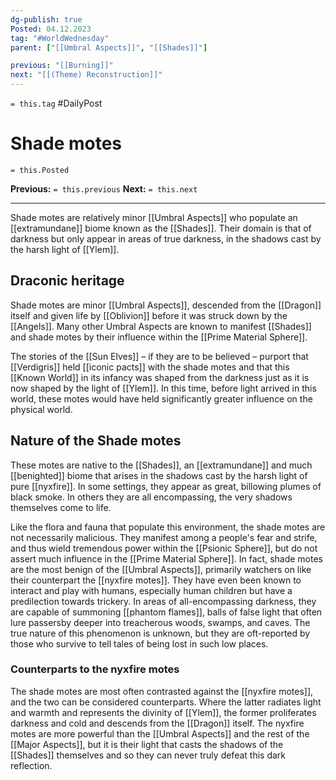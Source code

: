 ```yaml
---
dg-publish: true
Posted: 04.12.2023
tag: "#WorldWednesday"
parent: ["[[Umbral Aspects]]", "[[Shades]]"]

previous: "[[Burning]]"
next: "[[(Theme) Reconstruction]]"
---
```

`= this.tag` #DailyPost 
# Shade motes
`= this.Posted`

**Previous:** `= this.previous`
**Next:** `= this.next`

---

Shade motes are relatively minor [[Umbral Aspects]] who populate an [[extramundane]] biome known as the [[Shades]]. Their domain is that of darkness but only appear in areas of true darkness, in the shadows cast by the harsh light of [[Ylem]].

## Draconic heritage

Shade motes are minor [[Umbral Aspects]], descended from the [[Dragon]] itself and given life by [[Oblivion]] before it was struck down by the [[Angels]]. Many other Umbral Aspects are known to manifest [[Shades]] and shade motes by their influence within the [[Prime Material Sphere]].

The stories of the [[Sun Elves]] – if they are to be believed – purport that [[Verdigris]] held [[iconic pacts]] with the shade motes and that this [[Known World]] in its infancy was shaped from the darkness just as it is now shaped by the light of [[Ylem]]. In this time, before light arrived in this world, these motes would have held significantly greater influence on the physical world.

## Nature of the Shade motes

These motes are native to the [[Shades]], an [[extramundane]] and much [[benighted]] biome that arises in the shadows cast by the harsh light of pure [[nyxfire]]. In some settings, they appear as great, billowing plumes of black smoke. In others they are all encompassing, the very shadows themselves come to life.

Like the flora and fauna that populate this environment, the shade motes are not necessarily malicious. They manifest among a people's fear and strife, and thus wield tremendous power within the [[Psionic Sphere]], but do not assert much influence in the [[Prime Material Sphere]]. In fact, shade motes are the most benign of the [[Umbral Aspects]], primarily watchers on like their counterpart the [[nyxfire motes]]. They have even been known to interact and play with humans, especially human children but have a predilection towards trickery. In areas of all-encompassing darkness, they are capable of summoning [[phantom flames]], balls of false light that often lure passersby deeper into treacherous woods, swamps, and caves. The true nature of this phenomenon is unknown, but they are oft-reported by those who survive to tell tales of being lost in such low places.

### Counterparts to the nyxfire motes

The shade motes are most often contrasted against the [[nyxfire motes]], and the two can be considered counterparts. Where the latter radiates light and warmth and represents the divinity of [[Ylem]], the former proliferates darkness and cold and descends from the [[Dragon]] itself. The nyxfire motes are more powerful than the [[Umbral Aspects]] and the rest of the [[Major Aspects]], but it is their light that casts the shadows of the [[Shades]] themselves and so they can never truly defeat this dark reflection.